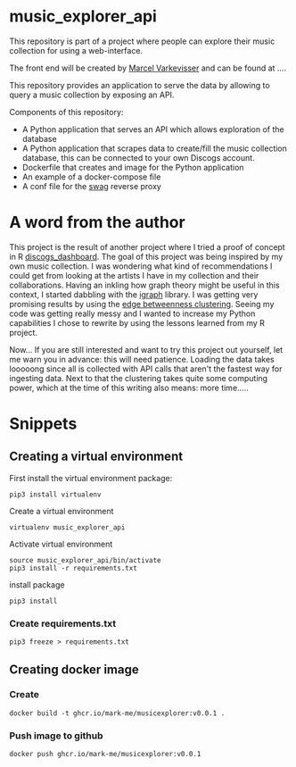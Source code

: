 # music_explorer_api

This repository is part of a project where people can explore their music collection for using a web-interface.

The front end will be created by [Marcel Varkevisser](https://github.com/marcelvark) and can be found at ....

This repository provides an application to serve the data by allowing to query a music collection by exposing an API.

Components of this repository:
* A Python application that serves an API which allows exploration of the database
* A Python application that scrapes data to create/fill the music collection database, this can be connected to your own Discogs account.
* Dockerfile that creates and image for the Python application
* An example of a docker-compose file
* A conf file for the [swag](https://github.com/linuxserver/docker-swag) reverse proxy

# A word from the author

This project is the result of another project where I tried a proof of concept in R [discogs_dashboard](https://github.com/mark-me/discogs_dashboard). The goal of this project was being inspired by my own music collection. I was wondering what kind of recommendations I could get from looking at the artists I have in my collection and their collaborations. Having an inkling how graph theory might be useful in this context, I started dabbling with the [igraph](https://igraph.org/) library. I was getting very promising results by using the [edge betweenness clustering](https://igraph.org/r/html/latest/cluster_edge_betweenness.html). Seeing my code was getting really messy and I wanted to increase my Python capabilities I chose to rewrite by using the lessons learned from my R project.

Now... If you are still interested and want to try this project out yourself, let me warn you in advance: this will need patience. Loading the data takes looooong since all is collected with API calls that aren't the fastest way for ingesting data. Next to that the clustering takes quite some computing power, which at the time of this writing also means: more time.....

# Snippets

## Creating a virtual environment

First install the virtual environment package:
```
pip3 install virtualenv
```
Create a virtual environment
```
virtualenv music_explorer_api
```

Activate virtual environment
```
source music_explorer_api/bin/activate
pip3 install -r requirements.txt
```

install package
```
pip3 install 
```

### Create requirements.txt

```
pip3 freeze > requirements.txt 
```

## Creating docker image

### Create

```
docker build -t ghcr.io/mark-me/musicexplorer:v0.0.1 .
```

### Push image to github

```
docker push ghcr.io/mark-me/musicexplorer:v0.0.1
```
